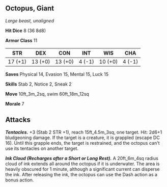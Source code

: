 ## Octopus, Giant

*Large beast, unaligned*

**Hit Dice** 8 (36 8d8)

**Armor Class** 11

| STR     | DEX     | CON     | INT     | WIS     | CHA     |
|---------|---------|---------|---------|---------|---------|
| 17 (+1) | 13 (+0) | 13 (+0) |  4 (-1) | 10 (+0) |  4 (-1) |

**Saves** Physical 14, Evasion 15, Mental 15, Luck 15

**Skills** Stab 2, Notice 2, Sneak 2

**Move** 10ft_3m_2sq, swim 60ft_18m_12sq

**Morale** 7

## Attacks

***Tentacles.*** +3 (Stab 2 STR +1), reach 15ft_4.5m_3sq, one target. Hit: 2d6+1 bludgeoning damage. If the target is a creature, it is grappled (escape DC 16). Until this grapple ends, the target is restrained, and the octopus can't use its tentacles on another target.

***Ink Cloud (Recharges after a Short or Long Rest).*** A 20ft_6m_4sq radius cloud of ink extends all around the octopus if it is underwater. The area is heavily obscured for 1 minute, although a significant current can disperse the ink. After releasing the ink, the octopus can use the Dash action as a bonus action.

